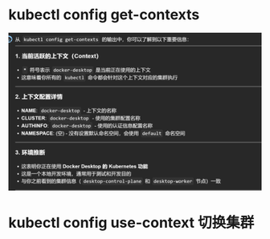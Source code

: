# kubectl config get-contexts
![alt text](README_Images/3-看集群上下文/image.png)
# kubectl config use-context <context-name>切换集群